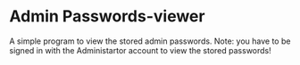 # Admin Passwords-viewer
A simple program to view the stored admin passwords.
Note: you have to be signed in with the Administartor account to view the stored passwords!
